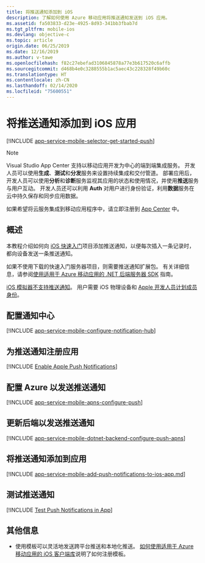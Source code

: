 ```yaml
---
title: 将推送通知添加到 iOS
description: 了解如何使用 Azure 移动应用将推送通知发送到 iOS 应用。
ms.assetid: fa503833-d23e-4925-8d93-341bb3fbab7d
ms.tgt_pltfrm: mobile-ios
ms.devlang: objective-c
ms.topic: article
origin.date: 06/25/2019
ms.date: 12/16/2019
ms.author: v-tawe
ms.openlocfilehash: f82c27ebefad3106845878a77e3b617520c6affb
ms.sourcegitcommit: d468b4e0c3288555b1ac5aec43c228328f49b60c
ms.translationtype: HT
ms.contentlocale: zh-CN
ms.lasthandoff: 02/14/2020
ms.locfileid: "75600551"
---
```

# <a name="add-push-notifications-to-your-ios-app"></a>将推送通知添加到 iOS 应用

[!INCLUDE [app-service-mobile-selector-get-started-push](../../includes/app-service-mobile-selector-get-started-push.md)]

> [!NOTE]
> Visual Studio App Center 支持以移动应用开发为中心的端到端集成服务。 开发人员可以使用**生成**、**测试**和**分发**服务来设置持续集成和交付管道。 部署应用后，开发人员可以使用**分析**和**诊断**服务监视其应用的状态和使用情况，并使用**推送**服务与用户互动。 开发人员还可以利用 **Auth** 对用户进行身份验证，利用**数据**服务在云中持久保存和同步应用数据。
>
> 如果希望将云服务集成到移动应用程序中，请立即注册到 [App Center](https://appcenter.ms/?utm_source=zumo&utm_medium=Azure&utm_campaign=zumo%20doc) 中。

## <a name="overview"></a>概述

本教程介绍如何向 [iOS 快速入门]项目添加推送通知，以便每次插入一条记录时，都向设备发送一条推送通知。

如果不使用下载的快速入门服务器项目，则需要推送通知扩展包。 有关详细信息，请参阅[使用适用于 Azure 移动应用的 .NET 后端服务器 SDK](app-service-mobile-dotnet-backend-how-to-use-server-sdk.md) 指南。

[iOS 模拟器不支持推送通知](https://developer.apple.com/library/ios/documentation/IDEs/Conceptual/iOS_Simulator_Guide/TestingontheiOSSimulator.html)。 用户需要 iOS 物理设备和 [Apple 开发人员计划成员身份](https://developer.apple.com/programs/ios/)。

## <a name="configure-hub"></a>配置通知中心

[!INCLUDE [app-service-mobile-configure-notification-hub](../../includes/app-service-mobile-configure-notification-hub.md)]

## <a id="register"></a>为推送通知注册应用

[!INCLUDE [Enable Apple Push Notifications](../../includes/enable-apple-push-notifications.md)]

## <a name="configure-azure-to-send-push-notifications"></a>配置 Azure 以发送推送通知

[!INCLUDE [app-service-mobile-apns-configure-push](../../includes/app-service-mobile-apns-configure-push.md)]

## <a id="update-server"></a>更新后端以发送推送通知

[!INCLUDE [app-service-mobile-dotnet-backend-configure-push-apns](../../includes/app-service-mobile-dotnet-backend-configure-push-apns.md)]

## <a id="add-push"></a>将推送通知添加到应用

[!INCLUDE [app-service-mobile-add-push-notifications-to-ios-app.md](../../includes/app-service-mobile-add-push-notifications-to-ios-app.md)]

## <a id="test"></a>测试推送通知

[!INCLUDE [Test Push Notifications in App](../../includes/test-push-notifications-in-app.md)]

## <a id="more"></a>其他信息

* 使用模板可以灵活地发送跨平台推送和本地化推送。 [如何使用适用于 Azure 移动应用的 iOS 客户端库](app-service-mobile-ios-how-to-use-client-library.md#templates)说明了如何注册模板。

<!-- Anchors.  -->

<!-- Images. -->

<!-- URLs. -->
[iOS 快速入门]: app-service-mobile-ios-get-started.md
